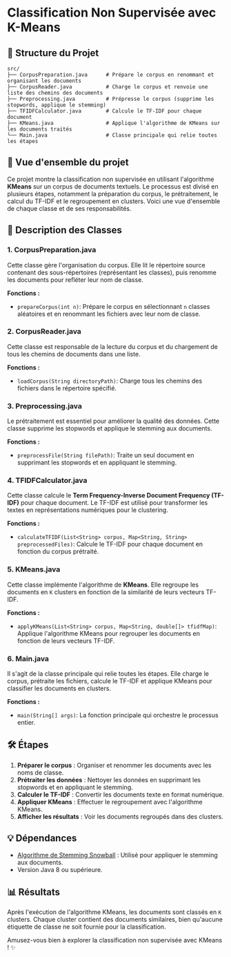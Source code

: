 
# Classification Non Supervisée avec K-Means

## 📁 Structure du Projet

```
src/
├── CorpusPreparation.java      # Prépare le corpus en renommant et organisant les documents
├── CorpusReader.java           # Charge le corpus et renvoie une liste des chemins des documents
├── Preprocessing.java          # Prépresse le corpus (supprime les stopwords, applique le stemming)
├── TFIDFCalculator.java        # Calcule le TF-IDF pour chaque document
├── KMeans.java                 # Applique l'algorithme de KMeans sur les documents traités
└── Main.java                   # Classe principale qui relie toutes les étapes
```

## 🚀 Vue d'ensemble du projet

Ce projet montre la classification non supervisée en utilisant l'algorithme **KMeans** sur un corpus de documents textuels. Le processus est divisé en plusieurs étapes, notamment la préparation du corpus, le prétraitement, le calcul du TF-IDF et le regroupement en clusters. Voici une vue d'ensemble de chaque classe et de ses responsabilités.

## 📝 Description des Classes

### 1. **CorpusPreparation.java**
Cette classe gère l'organisation du corpus. Elle lit le répertoire source contenant des sous-répertoires (représentant les classes), puis renomme les documents pour refléter leur nom de classe.

**Fonctions :**
- `prepareCorpus(int n)`: Prépare le corpus en sélectionnant `n` classes aléatoires et en renommant les fichiers avec leur nom de classe.

### 2. **CorpusReader.java**
Cette classe est responsable de la lecture du corpus et du chargement de tous les chemins de documents dans une liste.

**Fonctions :**
- `loadCorpus(String directoryPath)`: Charge tous les chemins des fichiers dans le répertoire spécifié.

### 3. **Preprocessing.java**
Le prétraitement est essentiel pour améliorer la qualité des données. Cette classe supprime les stopwords et applique le stemming aux documents.

**Fonctions :**
- `preprocessFile(String filePath)`: Traite un seul document en supprimant les stopwords et en appliquant le stemming.

### 4. **TFIDFCalculator.java**
Cette classe calcule le **Term Frequency-Inverse Document Frequency (TF-IDF)** pour chaque document. Le TF-IDF est utilisé pour transformer les textes en représentations numériques pour le clustering.

**Fonctions :**
- `calculateTFIDF(List<String> corpus, Map<String, String> preprocessedFiles)`: Calcule le TF-IDF pour chaque document en fonction du corpus prétraité.

### 5. **KMeans.java**
Cette classe implémente l'algorithme de **KMeans**. Elle regroupe les documents en `K` clusters en fonction de la similarité de leurs vecteurs TF-IDF.

**Fonctions :**
- `applyKMeans(List<String> corpus, Map<String, double[]> tfidfMap)`: Applique l'algorithme KMeans pour regrouper les documents en fonction de leurs vecteurs TF-IDF.

### 6. **Main.java**
Il s'agit de la classe principale qui relie toutes les étapes. Elle charge le corpus, prétraite les fichiers, calcule le TF-IDF et applique KMeans pour classifier les documents en clusters.

**Fonctions :**
- `main(String[] args)`: La fonction principale qui orchestre le processus entier.

## 🛠️ Étapes
1. **Préparer le corpus** : Organiser et renommer les documents avec les noms de classe.
2. **Prétraiter les données** : Nettoyer les données en supprimant les stopwords et en appliquant le stemming.
3. **Calculer le TF-IDF** : Convertir les documents texte en format numérique.
4. **Appliquer KMeans** : Effectuer le regroupement avec l'algorithme KMeans.
5. **Afficher les résultats** : Voir les documents regroupés dans des clusters.

## 💡 Dépendances
- [Algorithme de Stemming Snowball](https://snowballstem.org/) : Utilisé pour appliquer le stemming aux documents.
- Version Java 8 ou supérieure.

## 📊 Résultats
Après l'exécution de l'algorithme KMeans, les documents sont classés en `K` clusters. Chaque cluster contient des documents similaires, bien qu'aucune étiquette de classe ne soit fournie pour la classification.

Amusez-vous bien à explorer la classification non supervisée avec KMeans ! ✨
